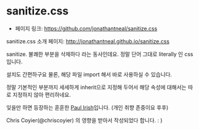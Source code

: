 sanitize.css
==================================================
- 페이지 링크: https://github.com/jonathantneal/sanitize.css

sanitize.css 소개 페이지: http://jonathantneal.github.io/sanitize.css

sanitize. 불쾌한 부분을 삭제하다 라는 동사인데요. 정말 단어 그대로 literally 인 css 입니다.

설치도 간편하구요 물론, 해당 파일 import 해서 바로 사용하실 수 있습니다.

정말 기본적인 부분까지 세세하게 inherit으로 지정해 두어서 해당 속성에 대해서는 따로 지정하지 않아 편리하네요.

잊을만 하면 등장하는 훈훈한 [Paul Irish](http://www.paulirish.com/about/)입니다. (개인 취향 존중이요 후후)

Chris Coyier(@chriscoyier) 의 영향을 받아서 작성되었다 합니다. : )
